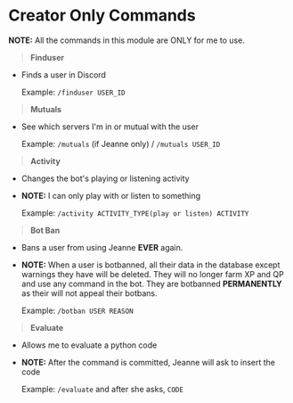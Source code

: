 # Creator Only Commands

**NOTE:** All the commands in this module are ONLY for me to use.

>**Finduser**

* Finds a user in Discord

    Example: `/finduser USER_ID`

>**Mutuals**

* See which servers I'm in or mutual with the user

    Example: `/mutuals` (if Jeanne only) / `/mutuals USER_ID`

>**Activity**

* Changes the bot's playing or listening activity
* **NOTE:** I can only play with or listen to something

    Example: `/activity ACTIVITY_TYPE(play or listen) ACTIVITY`

>**Bot Ban**

* Bans a user from using Jeanne **EVER** again.
* **NOTE:** When a user is botbanned, all their data in the database except warnings they have will be deleted. They will no longer farm XP and QP and use any command in the bot. They are botbanned **PERMANENTLY** as their will not appeal their botbans.

    Example: `/botban USER REASON`

>**Evaluate**

* Allows me to evaluate a python code
* **NOTE:** After the command is committed, Jeanne will ask to insert the code

    Example: `/evaluate` and after she asks, `CODE`
